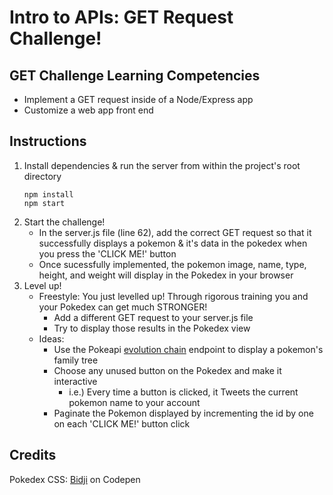 
# Intro to APIs: GET Request Challenge!


## GET Challenge Learning Competencies
- Implement a GET request inside of a Node/Express app
- Customize a web app front end 

## Instructions
1. Install dependencies & run the server from within the project's root directory  
	```
	npm install
	npm start
	```
2. Start the challenge!
	- In the server.js file (line 62), add the correct GET request so that it successfully displays a pokemon & it's data in the pokedex when you press the 'CLICK ME!' button 
	- Once sucessfully implemented, the pokemon image, name, type, height, and weight will display in the Pokedex in your browser  
3. Level up!
	- Freestyle:  You just levelled up!  Through rigorous training you and your Pokedex can get much STRONGER!
		- Add a different GET request to your server.js file 
		- Try to display those results in the Pokedex view
	- Ideas:  
		- Use the Pokeapi [evolution chain](https://pokeapi.co/docsv2/#evolution-section) endpoint to display a pokemon's family tree 
		- Choose any unused button on the Pokedex and make it interactive 
			- i.e.) Every time a button is clicked, it Tweets the current pokemon name to your account
		- Paginate the Pokemon displayed by incrementing the id by one on each 'CLICK ME!' button click

## Credits
Pokedex CSS: [Bidji](http://codepen.io/Bidji/pen/MYdPwo) on Codepen 
